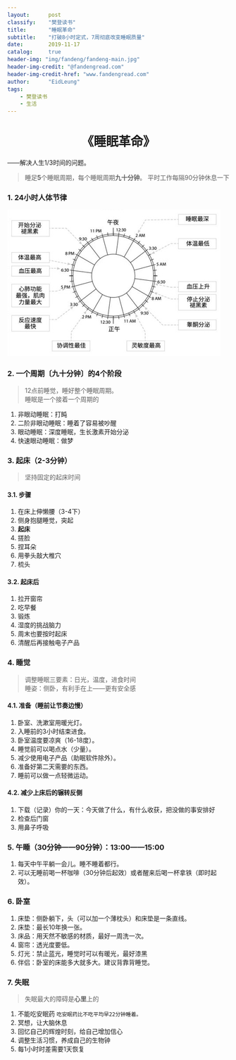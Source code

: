 ```yaml
---
layout:      post
classify:    "樊登读书"
title:       "睡眠革命"
subtitle:    "打破8小时定式，7周彻底改变睡眠质量"
date:        2019-11-17
catalog:     true
header-img: "img/fandeng/fandeng-main.jpg"
header-img-credit: "@fandengread.com"
header-img-credit-href: "www.fandengread.com"
author:      "EidLeung"
tags:
    - 樊登读书
    - 生活
---
```


<center><h1>《睡眠革命》</h1></center>

——解决人生1/3时间的问题。

> 睡足**5**个睡眠周期，每个睡眠周期**九十分钟**。
> 平时工作每隔90分钟休息一下

### 1. 24小时人体节律
![24小时人体节律](/img/fandeng/smgm-24xsrtjl.jpg)

### 2. 一个周期〔九十分钟〕的4个阶段
> 12点前睡觉，睡好整个睡眠周期。  
> 睡眠是一个接着一个周期的

1. 非眼动睡眠：打盹
2. 二阶非眼动睡眠：睡着了容易被吵醒
3. 眼动睡眠：深度睡眠，生长激素开始分泌
4. 快速眼动睡眠：做梦

### 3. 起床（2-3分钟）
> 坚持固定的起床时间

#### 3.1. 步骤
1. 在床上伸懒腰（3-4下）
2. 侧身抱腿睡觉，突起
3. **起床**
4. 搓脸
5. 捏耳朵
6. 用拳头敲大椎穴
7. 梳头

#### 3.2. 起床后
1. 拉开窗帘
2. 吃早餐
3. 锻炼
4. 湿度的挑战脑力
5. 周末也要按时起床
6. 清醒后再接触电子产品

### 4. 睡觉
> 调整睡眠三要素：日光，温度，进食时间  
> 睡姿：侧卧，有利手在上——更有安全感

#### 4.1. 准备（睡前让节奏边慢）
1. 卧室、洗漱室用暖光灯。
2. 入睡前的3小时结束进食。
3. 卧室温度要凉爽（16-18度）。
4. 睡觉前可以喝点水（少量）。
5. 减少使用电子产品（助眠软件除外）。
6. 准备好第二天需要的东西。
7. 睡前可以做一点轻微运动。

#### 4.2. 减少上床后的辗转反侧
1. 下载（记录）你的一天：今天做了什么，有什么收获，把没做的事安排好
2. 检查后门窗
3. 用鼻子呼吸

### 5. 午睡（30分钟——90分钟）：13:00——15:00
1. 每天中午平躺一会儿。睡不睡着都行。
2. 可以无睡前喝一杯咖啡（30分钟后起效）或者醒来后喝一杯拿铁（即时起效）。

### 6. 卧室
1. 床垫：侧卧躺下，头（可以加一个薄枕头）和床垫是一条直线。
2. 床垫：最长10年换一张。
3. 床品：用天然不敏感的材质，最好一周洗一次。
4. 窗帘：透光度要低。
5. 灯光：禁止蓝光，睡觉时可以有暖光，最好漆黑
6. 伴侣：卧室的床能多大就多大。建议背靠背睡觉。

### 7. 失眠
> 失眠最大的障碍是**心里**上的

1. 不能吃安眠药 `吃安眠药比不吃平均早22分钟睡着。`
2. 冥想，让大脑休息
3. 回忆自己的辉煌时刻，给自己增加信心
4. 调整生活习惯，养成自己的生物钟
5. 每1小时时差需要1天恢复

